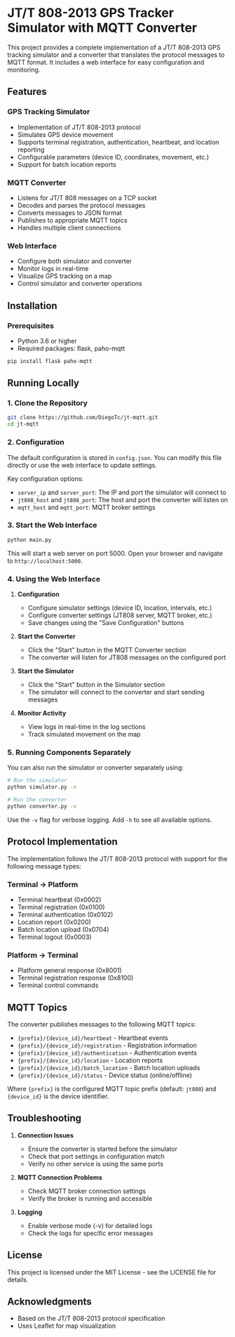 # JT/T 808-2013 GPS Tracker Simulator with MQTT Converter

This project provides a complete implementation of a JT/T 808-2013 GPS tracking simulator and a converter that translates the protocol messages to MQTT format. It includes a web interface for easy configuration and monitoring.

## Features

### GPS Tracking Simulator
- Implementation of JT/T 808-2013 protocol
- Simulates GPS device movement
- Supports terminal registration, authentication, heartbeat, and location reporting
- Configurable parameters (device ID, coordinates, movement, etc.)
- Support for batch location reports

### MQTT Converter
- Listens for JT/T 808 messages on a TCP socket
- Decodes and parses the protocol messages
- Converts messages to JSON format
- Publishes to appropriate MQTT topics
- Handles multiple client connections

### Web Interface
- Configure both simulator and converter
- Monitor logs in real-time
- Visualize GPS tracking on a map
- Control simulator and converter operations

## Installation

### Prerequisites
- Python 3.6 or higher
- Required packages: flask, paho-mqtt

```bash
pip install flask paho-mqtt
```

## Running Locally

### 1. Clone the Repository

```bash
git clone https://github.com/DiegoTc/jt-mqtt.git
cd jt-mqtt
```

### 2. Configuration

The default configuration is stored in `config.json`. You can modify this file directly or use the web interface to update settings.

Key configuration options:
- `server_ip` and `server_port`: The IP and port the simulator will connect to
- `jt808_host` and `jt808_port`: The host and port the converter will listen on
- `mqtt_host` and `mqtt_port`: MQTT broker settings

### 3. Start the Web Interface

```bash
python main.py
```

This will start a web server on port 5000. Open your browser and navigate to `http://localhost:5000`.

### 4. Using the Web Interface

1. **Configuration**
   - Configure simulator settings (device ID, location, intervals, etc.)
   - Configure converter settings (JT808 server, MQTT broker, etc.)
   - Save changes using the "Save Configuration" buttons

2. **Start the Converter**
   - Click the "Start" button in the MQTT Converter section
   - The converter will listen for JT808 messages on the configured port

3. **Start the Simulator**
   - Click the "Start" button in the Simulator section
   - The simulator will connect to the converter and start sending messages

4. **Monitor Activity**
   - View logs in real-time in the log sections
   - Track simulated movement on the map

### 5. Running Components Separately

You can also run the simulator or converter separately using:

```bash
# Run the simulator
python simulator.py -v

# Run the converter
python converter.py -v
```

Use the `-v` flag for verbose logging. Add `-h` to see all available options.

## Protocol Implementation

The implementation follows the JT/T 808-2013 protocol with support for the following message types:

### Terminal → Platform
- Terminal heartbeat (0x0002)
- Terminal registration (0x0100)
- Terminal authentication (0x0102)
- Location report (0x0200)
- Batch location upload (0x0704)
- Terminal logout (0x0003)

### Platform → Terminal
- Platform general response (0x8001)
- Terminal registration response (0x8100)
- Terminal control commands

## MQTT Topics

The converter publishes messages to the following MQTT topics:

- `{prefix}/{device_id}/heartbeat` - Heartbeat events
- `{prefix}/{device_id}/registration` - Registration information
- `{prefix}/{device_id}/authentication` - Authentication events
- `{prefix}/{device_id}/location` - Location reports
- `{prefix}/{device_id}/batch_location` - Batch location uploads
- `{prefix}/{device_id}/status` - Device status (online/offline)

Where `{prefix}` is the configured MQTT topic prefix (default: `jt808`) and `{device_id}` is the device identifier.

## Troubleshooting

1. **Connection Issues**
   - Ensure the converter is started before the simulator
   - Check that port settings in configuration match
   - Verify no other service is using the same ports

2. **MQTT Connection Problems**
   - Check MQTT broker connection settings
   - Verify the broker is running and accessible

3. **Logging**
   - Enable verbose mode (-v) for detailed logs
   - Check the logs for specific error messages

## License

This project is licensed under the MIT License - see the LICENSE file for details.

## Acknowledgments

- Based on the JT/T 808-2013 protocol specification
- Uses Leaflet for map visualization